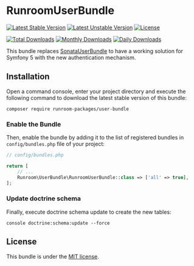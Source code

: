 RunroomUserBundle
========================

[![Latest Stable Version](https://poser.pugx.org/runroom-packages/user-bundle/v/stable)](https://packagist.org/packages/runroom-packages/user-bundle)
[![Latest Unstable Version](https://poser.pugx.org/runroom-packages/user-bundle/v/unstable)](https://packagist.org/packages/runroom-packages/user-bundle)
[![License](https://poser.pugx.org/runroom-packages/user-bundle/license)](https://packagist.org/packages/runroom-packages/user-bundle)

[![Total Downloads](https://poser.pugx.org/runroom-packages/user-bundle/downloads)](https://packagist.org/packages/runroom-packages/user-bundle)
[![Monthly Downloads](https://poser.pugx.org/runroom-packages/user-bundle/d/monthly)](https://packagist.org/packages/runroom-packages/user-bundle)
[![Daily Downloads](https://poser.pugx.org/runroom-packages/user-bundle/d/daily)](https://packagist.org/packages/runroom-packages/user-bundle)

This bundle replaces [SonataUserBundle](https://github.com/sonata-project/SonataUserBundle) to have a working solution for Symfony 5 with the new authentication mechanism.

## Installation

Open a command console, enter your project directory and execute the following command to download the latest stable version of this bundle:

```
composer require runroom-packages/user-bundle
```

### Enable the Bundle

Then, enable the bundle by adding it to the list of registered bundles in `config/bundles.php` file of your project:

```php
// config/bundles.php

return [
    // ...
    Runroom\UserBundle\RunroomUserBundle::class => ['all' => true],
];
```

### Update doctrine schema

Finally, execute doctrine schema update to create the new tables:

```
console doctrine:schema:update --force
```

## License

This bundle is under the [MIT license](LICENSE).
